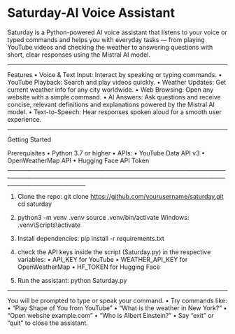 # Saturday-AI Voice Assistant

Saturday is a Python-powered AI voice assistant that listens to your voice or typed commands and helps you with everyday tasks — from playing YouTube videos and checking the weather to answering questions with short, clear responses using the Mistral AI model.
_________________________________________________________________________________________________________________________________________________________________________________________

Features
	•	Voice & Text Input: Interact by speaking or typing commands.
	•	YouTube Playback: Search and play videos quickly.
	•	Weather Updates: Get current weather info for any city worldwide.
	•	Web Browsing: Open any website with a simple command.
	•	AI Answers: Ask questions and receive concise, relevant definitions and explanations powered by the Mistral AI model.
	•	Text-to-Speech: Hear responses spoken aloud for a smooth user experience.

_________________________________________________________________________________________________________________________________________________________________________________________

Getting Started

Prerequisites
	•	Python 3.7 or higher
	•	APIs:
	•	YouTube Data API v3
	•	OpenWeatherMap API
	•	Hugging Face API Token ________________________________________________________________________________________________________________________________________________________________________________________

1. Clone the repo:
git clone https://github.com/yourusername/saturday.git
cd saturday

2. python3 -m venv .venv
source .venv/bin/activate  Windows: .venv\Scripts\activate

3. Install dependencies:
pip install -r requirements.txt

4. check the API keys inside the script (Saturday.py) in the respective variables:
	•	API_KEY for YouTube
	•	WEATHER_API_KEY for OpenWeatherMap
	•	HF_TOKEN for Hugging Face

5. Run the assistant:
python Saturday.py
_________________________________________________________________________________________________________________________________________________________________________________________

You will be prompted to type or speak your command.
	•	Try commands like:
	•	“Play Shape of You from YouTube”
	•	“What is the weather in New York?”
	•	“Open website example.com”
	•	“Who is Albert Einstein?”
	•	Say “exit” or “quit” to close the assistant.
